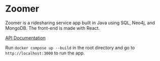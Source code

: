 # Zoomer
Zoomer is a ridesharing service app built in Java using SQL, Neo4j, and MongoDB. The front-end is made with React.

[API Documentation](https://documenter.getpostman.com/view/14483503/UVsLSRqT)

Run `docker compose up --build` in the root directory and go to `http://localhost:3000` to run the app.
